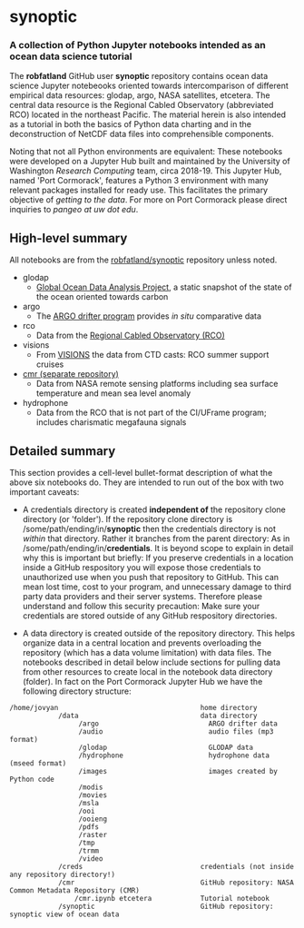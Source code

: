 # synoptic
### A collection of Python Jupyter notebooks intended as an ocean data science tutorial

The **robfatland** GitHub user **synoptic** repository contains ocean data science Jupyter notebeooks 
oriented towards intercomparison of different empirical data resources: glodap, argo, NASA satellites, etcetera. 
The central data resource is the Regional Cabled Observatory (abbreviated RCO) located in the northeast Pacific. 
The material herein is also intended as a tutorial in both the basics of Python data charting and in the deconstruction
of NetCDF data files into comprehensible components. 


Noting that not all Python environments are equivalent: These notebooks were developed on a Jupyter Hub
built and maintained by the University of Washington *Research Computing* team, circa 2018-19. This
Jupyter Hub, named 'Port Cormorack', features a Python 3 environment with many relevant packages installed
for ready use. This facilitates the primary objective of *getting to the data*. For more on Port Cormorack 
please direct inquiries to *pangeo at uw dot edu*. 


## High-level summary


All notebooks are from the [robfatland/synoptic](https://github.com/robfatland/synoptic) repository unless noted.


* glodap
  * [Global Ocean Data Analysis Project](https://www.glodap.info/), a static snapshot of the state of the ocean oriented towards carbon
* argo
  * The [ARGO drifter program](http://argo.ucsd.edu/) provides *in situ* comparative data
* rco
  * Data from the [Regional Cabled Observatory (RCO)](http://app-dev.ooica.net/)
* visions
  * From [VISIONS](https://interactiveoceans.washington.edu/) the data from CTD casts: RCO summer support cruises
* [cmr (separate repository)](https://github.com/pangeo-data/cmr)
  * Data from NASA remote sensing platforms including sea surface temperature and mean sea level anomaly
* hydrophone
  * Data from the RCO that is not part of the CI/UFrame program; includes charismatic megafauna signals
  
## Detailed summary

This section provides a cell-level bullet-format description of what the above six notebooks do. They are intended to 
run out of the box with two important caveats:

* A credentials directory is created **independent of** the repository clone directory (or 'folder'). 
If the repository clone directory is /some/path/ending/in/**synoptic** then the credentials directory 
is not *within* that directory. Rather it branches from the parent directory: As in /some/path/ending/in/**credentials**.
It is beyond scope to explain in detail why this is important but briefly: If you preserve credentials
in a location inside a GitHub respository you will expose those credentials to unauthorized use when you
push that repository to GitHub. This can mean lost time, cost to your program, and unnecessary damage to
third party data providers and their server systems. Therefore please understand and follow this security precaution: 
Make sure your credentials are stored outside of any GitHub respository directories. 

* A data directory is created outside of the repository directory. This helps organize data in a central location
and prevents overloading the repository (which has a data volume limitation) with data files. The notebooks
described in detail below include sections for pulling data from other resources to create local in the 
notebook data directory (folder). In fact on the Port Cormorack Jupyter Hub we have the following directory structure:

```
/home/jovyan                                   home directory
            /data                              data directory
                 /argo                           ARGO drifter data
                 /audio                          audio files (mp3 format)
                 /glodap                         GLODAP data
                 /hydrophone                     hydrophone data (mseed format)
                 /images                         images created by Python code
                 /modis
                 /movies
                 /msla
                 /ooi
                 /ooieng
                 /pdfs
                 /raster
                 /tmp
                 /trmm
                 /video
            /creds                             credentials (not inside any repository directory!)               
            /cmr                               GitHub repository: NASA Common Metadata Repository (CMR)
                /cmr.ipynb etcetera            Tutorial notebook
            /synoptic                          GitHub repository: synoptic view of ocean data 
